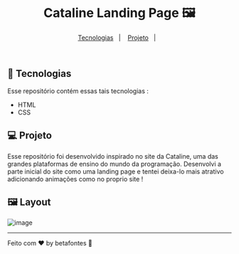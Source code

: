 <h1 align="center">Cataline Landing Page 🖼️</h1>

<p align="center">
  <a href="#-tecnologias">Tecnologias</a>&nbsp;&nbsp;&nbsp;|&nbsp;&nbsp;&nbsp;
  <a href="#-projeto">Projeto</a>&nbsp;&nbsp;&nbsp;|&nbsp;&nbsp;&nbsp;
</p>

<br>

## 🚀 Tecnologias

Esse repositório contém essas tais tecnologias :

- HTML
- CSS

## 💻 Projeto

Esse repositório foi desenvolvido inspirado no site da Cataline, uma das grandes plataformas de ensino do mundo da programação. Desenvolvi a parte inicial do site como uma
landing page e tentei deixa-lo mais atrativo adicionando animações como no proprio site !

## 🖼️ Layout


![image](https://user-images.githubusercontent.com/70981960/213766296-bd4ceee3-54e2-4835-a7a8-e1d491f19fdf.png)






<hr>

Feito com ♥ by betafontes :wave: 
